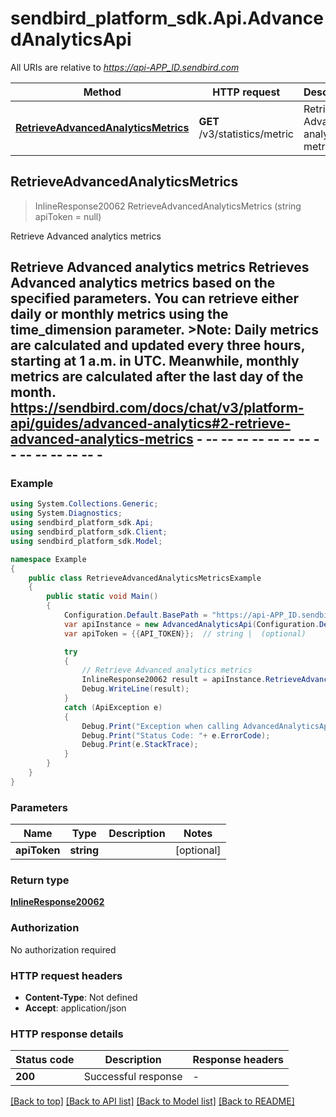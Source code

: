 # sendbird_platform_sdk.Api.AdvancedAnalyticsApi

All URIs are relative to *https://api-APP_ID.sendbird.com*

Method | HTTP request | Description
------------- | ------------- | -------------
[**RetrieveAdvancedAnalyticsMetrics**](AdvancedAnalyticsApi.md#retrieveadvancedanalyticsmetrics) | **GET** /v3/statistics/metric | Retrieve Advanced analytics metrics



## RetrieveAdvancedAnalyticsMetrics

> InlineResponse20062 RetrieveAdvancedAnalyticsMetrics (string apiToken = null)

Retrieve Advanced analytics metrics

## Retrieve Advanced analytics metrics  Retrieves Advanced analytics metrics based on the specified parameters. You can retrieve either daily or monthly metrics using the time_dimension parameter.  >__Note__: Daily metrics are calculated and updated every three hours, starting at 1 a.m. in UTC. Meanwhile, monthly metrics are calculated after the last day of the month.  https://sendbird.com/docs/chat/v3/platform-api/guides/advanced-analytics#2-retrieve-advanced-analytics-metrics - -- -- -- -- -- -- -- -- -- -- -- -- -- -

### Example

```csharp
using System.Collections.Generic;
using System.Diagnostics;
using sendbird_platform_sdk.Api;
using sendbird_platform_sdk.Client;
using sendbird_platform_sdk.Model;

namespace Example
{
    public class RetrieveAdvancedAnalyticsMetricsExample
    {
        public static void Main()
        {
            Configuration.Default.BasePath = "https://api-APP_ID.sendbird.com";
            var apiInstance = new AdvancedAnalyticsApi(Configuration.Default);
            var apiToken = {{API_TOKEN}};  // string |  (optional) 

            try
            {
                // Retrieve Advanced analytics metrics
                InlineResponse20062 result = apiInstance.RetrieveAdvancedAnalyticsMetrics(apiToken);
                Debug.WriteLine(result);
            }
            catch (ApiException e)
            {
                Debug.Print("Exception when calling AdvancedAnalyticsApi.RetrieveAdvancedAnalyticsMetrics: " + e.Message );
                Debug.Print("Status Code: "+ e.ErrorCode);
                Debug.Print(e.StackTrace);
            }
        }
    }
}
```

### Parameters


Name | Type | Description  | Notes
------------- | ------------- | ------------- | -------------
 **apiToken** | **string**|  | [optional] 

### Return type

[**InlineResponse20062**](InlineResponse20062.md)

### Authorization

No authorization required

### HTTP request headers

- **Content-Type**: Not defined
- **Accept**: application/json


### HTTP response details
| Status code | Description | Response headers |
|-------------|-------------|------------------|
| **200** | Successful response |  -  |

[[Back to top]](#)
[[Back to API list]](../README.md#documentation-for-api-endpoints)
[[Back to Model list]](../README.md#documentation-for-models)
[[Back to README]](../README.md)


